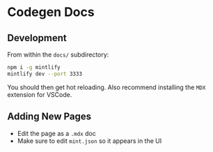 # Codegen Docs

## Development

From within the `docs/` subdirectory:
```bash
npm i -g mintlify
mintlify dev --port 3333
```

You should then get hot reloading. Also recommend installing the `MDX` extension for VSCode.

## Adding New Pages

- Edit the page as a `.mdx` doc
- Make sure to edit `mint.json` so it appears in the UI
